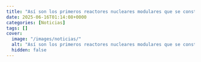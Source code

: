 ```yaml
---
title: "Así son los primeros reactores nucleares modulares que se construirán en Europa - darán energía a 3 millones de hogares"
date: 2025-06-16T01:14:08+0000
categories: [Noticias]
tags: []
cover:
  image: "/images/noticias/"
  alt: "Así son los primeros reactores nucleares modulares que se construirán en Europa - darán energía a 3 millones de hogares"
  hidden: false
---
```



